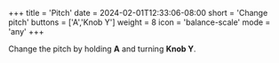 +++
title = 'Pitch'
date = 2024-02-01T12:33:06-08:00
short = 'Change pitch'
buttons = ['A','Knob Y']
weight = 8
icon = 'balance-scale'
mode = 'any'
+++


Change the pitch by holding **A** and turning **Knob Y**.
